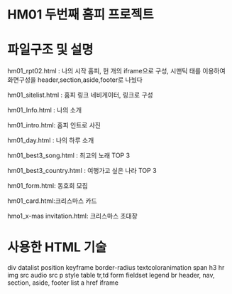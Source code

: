 # HM01 두번째 홈피 프로젝트

# 파일구조 및 설명
hm01_rpt02.html : 나의 시작 홈피, 헌 개의 iframe으로 구성, 시맨틱 태를 이용하여 화면구성을 header,section,aside,footer로 나눴다

hm01_sitelist.html : 홈피 링크 네비게이터, 링크로 구성

hm01_Info.html : 나의 소개

hm01_intro.html: 홈피 인트로 사진

hm01_day.html : 나의 하루 소개

hm01_best3_song.html : 최고의 노래 TOP 3

hm01_best3_country.html : 여행가고 싶은 나라 TOP 3

hm01_form.html: 동호회 모집

hm01_card.html:크리스마스 카드

hmo1_x-mas invitation.html: 크리스마스 초대장

# 사용한 HTML 기술

div
datalist
position
keyframe
border-radius
textcoloranimation
span
h3
hr
img src
audio src
p style
table
tr,td
form
fieldset
legend
br
header, nav, section, aside, footer
list
a href
iframe
